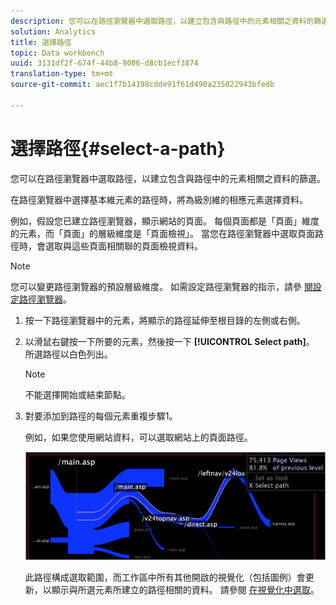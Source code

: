 ```yaml
---
description: 您可以在路徑瀏覽器中選取路徑，以建立包含與路徑中的元素相關之資料的篩選。
solution: Analytics
title: 選擇路徑
topic: Data workbench
uuid: 3131df2f-674f-44b8-9006-d8cb1ecf3874
translation-type: tm+mt
source-git-commit: aec1f7b14198cdde91f61d490a235022943bfedb

---
```



# 選擇路徑{#select-a-path}

您可以在路徑瀏覽器中選取路徑，以建立包含與路徑中的元素相關之資料的篩選。

在路徑瀏覽器中選擇基本維元素的路徑時，將為級別維的相應元素選擇資料。

例如，假設您已建立路徑瀏覽器，顯示網站的頁面。 每個頁面都是「頁面」維度的元素，而「頁面」的層級維度是「頁面檢視」。 當您在路徑瀏覽器中選取頁面路徑時，會選取與這些頁面相關聯的頁面檢視資料。

>[!NOTE]
>
>您可以變更路徑瀏覽器的預設層級維度。 如需設定路徑瀏覽器的指示，請參 [閱設定路徑瀏覽器](../../../../home/c-get-started/c-intf-anlys-ftrs/t-config-path-brwsr.md#task-bbb3ddaa140a414f984b697c2b8202a3)。

1. 按一下路徑瀏覽器中的元素，將顯示的路徑延伸至根目錄的左側或右側。
1. 以滑鼠右鍵按一下所要的元素，然後按一下 **[!UICONTROL Select path]**。 所選路徑以白色列出。

   >[!NOTE]
   >
   >不能選擇開始或結束節點。

1. 對要添加到路徑的每個元素重複步驟1。

   例如，如果您使用網站資料，可以選取網站上的頁面路徑。

   ![](assets/client-path.png)

   此路徑構成選取範圍，而工作區中所有其他開啟的視覺化（包括圖例）會更新，以顯示與所選元素所建立的路徑相關的資料。 請參閱 [在視覺化中選取](../../../../home/c-get-started/c-vis/c-sel-vis/c-sel-vis.md#concept-012870ec22c7476e9afbf3b8b2515746)。

